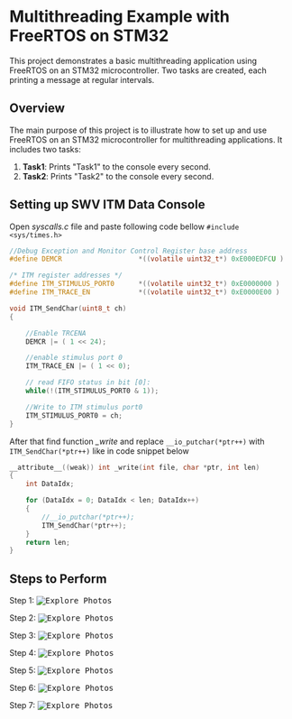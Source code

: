 # Multithreading Example with FreeRTOS on STM32

This project demonstrates a basic multithreading application using FreeRTOS on an STM32 microcontroller. Two tasks are created, each printing a message at regular intervals.

## Overview

The main purpose of this project is to illustrate how to set up and use FreeRTOS on an STM32 microcontroller for multithreading applications. It includes two tasks:

1. **Task1**: Prints "Task1" to the console every second.
2. **Task2**: Prints "Task2" to the console every second.

## Setting up SWV ITM Data Console
Open *syscalls.c* file and paste following code bellow `#include <sys/times.h>`

```c
//Debug Exception and Monitor Control Register base address
#define DEMCR                   *((volatile uint32_t*) 0xE000EDFCU )

/* ITM register addresses */
#define ITM_STIMULUS_PORT0   	*((volatile uint32_t*) 0xE0000000 )
#define ITM_TRACE_EN          	*((volatile uint32_t*) 0xE0000E00 )

void ITM_SendChar(uint8_t ch)
{

	//Enable TRCENA
	DEMCR |= ( 1 << 24);

	//enable stimulus port 0
	ITM_TRACE_EN |= ( 1 << 0);

	// read FIFO status in bit [0]:
	while(!(ITM_STIMULUS_PORT0 & 1));

	//Write to ITM stimulus port0
	ITM_STIMULUS_PORT0 = ch;
}
```

After that find function *_write* and replace `__io_putchar(*ptr++)` with `ITM_SendChar(*ptr++)` like in code snippet below
```c
__attribute__((weak)) int _write(int file, char *ptr, int len)
{
	int DataIdx;

	for (DataIdx = 0; DataIdx < len; DataIdx++)
	{
		//__io_putchar(*ptr++);
		ITM_SendChar(*ptr++);
	}
	return len;
}
```

## Steps to Perform

Step 1:
<kbd>![Explore Photos](https://raw.githubusercontent.com/levietduc0712/NUCLEO_F446RE/master/Screenshot/A1_1.png?raw=true)</kbd>

Step 2:
<kbd>![Explore Photos](https://raw.githubusercontent.com/levietduc0712/NUCLEO_F446RE/master/Screenshot/A1_2.png?raw=true)</kbd>

Step 3:
<kbd>![Explore Photos](https://raw.githubusercontent.com/levietduc0712/NUCLEO_F446RE/master/Screenshot/A1_3.png?raw=true)</kbd>

Step 4:
<kbd>![Explore Photos](https://raw.githubusercontent.com/levietduc0712/NUCLEO_F446RE/master/Screenshot/A1_4.png?raw=true)</kbd>

Step 5:
<kbd>![Explore Photos](https://raw.githubusercontent.com/levietduc0712/NUCLEO_F446RE/master/Screenshot/A1_5.png?raw=true)</kbd>

Step 6:
<kbd>![Explore Photos](https://raw.githubusercontent.com/levietduc0712/NUCLEO_F446RE/master/Screenshot/A1_6.png?raw=true)</kbd>

Step 7:
<kbd>![Explore Photos](https://raw.githubusercontent.com/levietduc0712/NUCLEO_F446RE/master/Screenshot/A1_7.png?raw=true)</kbd>


